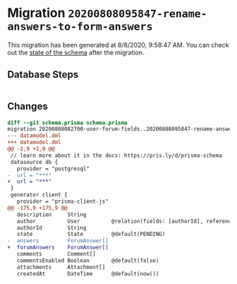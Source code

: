 # Migration `20200808095847-rename-answers-to-form-answers`

This migration has been generated at 8/8/2020, 9:58:47 AM.
You can check out the [state of the schema](./schema.prisma) after the migration.

## Database Steps

```sql

```

## Changes

```diff
diff --git schema.prisma schema.prisma
migration 20200808082700-user-forum-fields..20200808095847-rename-answers-to-form-answers
--- datamodel.dml
+++ datamodel.dml
@@ -2,9 +2,9 @@
 // learn more about it in the docs: https://pris.ly/d/prisma-schema
 datasource db {
   provider = "postgresql"
-  url = "***"
+  url = "***"
 }
 generator client {
   provider = "prisma-client-js"
@@ -175,9 +175,9 @@
   description     String
   author          User          @relation(fields: [authorId], references: [id])
   authorId        String
   state           State         @default(PENDING)
-  answers         ForumAnswer[]
+  forumAnswers    ForumAnswer[]
   comments        Comment[]
   commentsEnabled Boolean       @default(false)
   attachments     Attachment[]
   createdAt       DateTime      @default(now())
```


